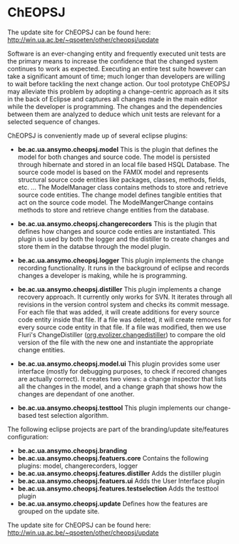 ChEOPSJ
=======

The update site for ChEOPSJ can be found here: http://win.ua.ac.be/~qsoeten/other/cheopsj/update  

Software is an ever-changing entity and frequently executed unit tests are the primary means to increase the confidence that the changed system continues to work as expected. Executing an entire test suite however can take a significant amount of time; much longer than developers are willing to wait before tackling the next change action. Our tool prototype ChEOPSJ may alleviate this problem by adopting a change-centric approach as it sits in the back of Eclipse and captures all changes made in the main editor while the developer is programming. The changes and the dependencies between them are analyzed to deduce which unit tests are relevant for a selected sequence of changes. 

ChEOPSJ is conveniently made up of several eclipse plugins:

+ **be.ac.ua.ansymo.cheopsj.model**
  This is the plugin that defines the model for both changes and source code. The model is persisted through hibernate and stored in an local file based HSQL Database.
  The source code model is based on the FAMIX model and represents structural source code entities like packages, classes, methods, fields, etc. ... The ModelManager class contains methods to store and retrieve source code entities.
  The change model defines tangible entities that act on the source code model. The ModelMangerChange contains methods to store and retrieve change entities from the database.

+ **be.ac.ua.ansymo.cheopsj.changerecorders**
  This is the plugin that defines how changes and source code enties are instantiated. This plugin is used by both the logger and the distiller to create changes and store them in the databse through the model plugin. 
  
+ **be.ac.ua.ansymo.cheopsj.logger**
  This plugin implements the change recording functionality. It runs in the background of eclipse and records changes a developer is making, while he is programming. 
  
+ **be.ac.ua.ansymo.cheopsj.distiller**
  This plugin implements a change recovery approach. It currently only works for SVN. It iterates through all revisions in the version control system and checks its commit message. For each file that was added, it will create additions for every source code entity inside that file. If a file was deleted, it will create removes for every source code entity in that file. If a file was modified, then we use Fluri's ChangeDistiller ([org.evolizer.changedistiller](https://bitbucket.org/sealuzh/tools-changedistiller/wiki/Home)) to compare the old version of the file with the new one and instantiate the appropriate change entities. 
  
+ **be.ac.ua.ansymo.cheopsj.model.ui**
  This plugin provides some user interface (mostly for debugging purposes, to check if recored changes are actually correct). It creates two views: a change inspector that lists all the changes in the model, and a change graph that shows how the changes are dependant of one another. 
  
+ **be.ac.ua.ansymo.cheopsj.testtool**
  This plugin implements our change-based test selection algorithm.

The following eclipse projects are part of the branding/update site/features configuration:
+ **be.ac.ua.ansymo.cheopsj.branding**
+ **be.ac.ua.ansymo.cheopsj.featuers.core** Contains the following plugins: model, changerecorders, logger
+ **be.ac.ua.ansymo.cheopsj.features.distiller** Adds the distiller plugin
+ **be.ac.ua.ansymo.cheopsj.featuers.ui** Adds the User Interface plugin
+ **be.ac.ua.ansymo.cheopsj.features.testselection** Adds the testtool plugin
+ **be.ac.ua.ansymo.cheopsj.update** Defines how the features are grouped on the update site. 

The update site for ChEOPSJ can be found here: http://win.ua.ac.be/~qsoeten/other/cheopsj/update  


